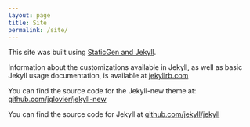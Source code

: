 ```yaml
---
layout: page
title: Site
permalink: /site/
---
```


This site was built using [StaticGen and Jekyll](https://www.staticgen.com/jekyll). 

Information about the customizations available in Jekyll, as well as basic Jekyll usage documentation, is available at [jekyllrb.com](http://jekyllrb.com/)

You can find the source code for the Jekyll-new theme at: [github.com/jglovier/jekyll-new](https://github.com/jglovier/jekyll-new)

You can find the source code for Jekyll at [github.com/jekyll/jekyll](https://github.com/jekyll/jekyll)
